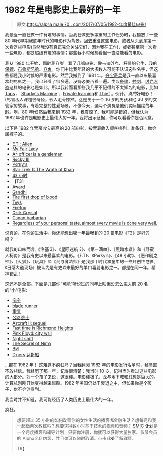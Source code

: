 # 1982 年是电影史上最好的一年

> 原文:[https://alpha male 20 . com/2017/07/05/1982-年度最佳电影/](https://alphamale20.com/2017/07/05/1982-best-year-ever-movies/)

我最近一直在做一件有趣的事情，当我在做更多繁重的工作任务时，我播放了一些 80 年代早期我童年时代的电影作为背景。回去重温这些电影，或者从头到尾第一次看这些电影(虽然我没有真正完全关注它们，因为我在工作)，或者甚至第一次看一些电影，都是超级有趣的事情；那些我小时候想看但一直没能看的电影。

我从 1980 年开始，那时我八岁，看了几部电影，像[卡迪沙克](https://amzn.to/2PR39SS)、[狂暴的公牛](https://amzn.to/34upc73)、[我的保镖](https://amzn.to/2PTtn75)、[布鲁斯兄弟](https://amzn.to/2YUD2yk)、[八角](https://amzn.to/34oMmvH)。你们中比我年轻的大多数人可能不认识这些名字，但这些都是我小时候的严肃电影。然后我搬到了 1981 年。[夺宝奇兵](https://amzn.to/38QiJH9)是我一直以来最喜欢的电影之一，我已经看了很多遍，没有必要再看一遍。类似[条纹](https://amzn.to/34ptgW5)、[神剑](https://amzn.to/2YSxR20)、[时光大盗](https://amzn.to/34s85CM)这样的电影也是如此。所以我转而看那些我几乎不记得的不太知名的电影，比如 [Taps](https://amzn.to/34tuZKf) 、 [Sharky's Machine](https://amzn.to/2PrNt9C) 、[Private learning](https://amzn.to/2sCjKSw)和 [Thief](https://amzn.to/36M3z3N) 。伙计。*真的*好电影！(尽管私人课程很奇怪，令人毛骨悚然。这是关于一个 16 岁的男孩和他 30 岁的女管家的故事，有着完整的性爱场景，不像今天，这两个演员是他们实际描绘的年龄。啊，80 年代)然后我来到 1982 年，我震惊了。我可能是错的，但我认为 1982 年也许是电影史上最伟大的一年。我将出示证据，你可以看看你是否同意。

以下是 1982 年票房收入最高的 20 部电影，按票房收入顺序排列。准备好。你会尿裤子的。

*   [E.T.: Alien](https://amzn.to/2PsXnI5)
*   [My Fair Lady](https://amzn.to/2SaucLN)
*   [An officer is a gentleman](https://amzn.to/2M3C4KT)
*   [Rocky III](https://amzn.to/38OMSGv)
*   [Porky's](https://amzn.to/2rTfg9W)
*   [Star Trek II: The Wrath of Khan](https://amzn.to/2EBFzo1)
*   [48 小时](https://amzn.to/35Gbsaw)
*   【T31
*   [Award](https://amzn.to/2M3bzWd)
*   [Gandhi](https://amzn.to/2M1ZHne)
*   [The first drop of blood](https://amzn.to/2RZcpXJ)
*   [Toys](https://amzn.to/2YSQ5QY)
*   [Firefox](https://amzn.to/38LNWew)
*   [Dark Crystal](https://amzn.to/2M0laNu)
*   [Conan barbarian](https://amzn.to/2S0yOni)
*   [Regardless of your personal taste, almost every movie is done very well.](https://amzn.to/35Gqe0Y)

说真的，在你的生活中，你还能想出哪一年最畅销的 20 部电影《T2》是好的吗？

就我的口味而言,《洛基 3》、《星际迷航 2》、《第一滴血》、《黑暗水晶》和《野蛮人柯南》是我有史以来最喜欢的电影。《E.T》、《Porky’s》、《48 小时》、《恶作剧之神》、《火狐》、《玩具》和《剑与魔法师》是我那个时代和童年的一些开创性电影。《日落大道现场》被认为是有史以来最好的单口喜剧电影之一。都是在同一年。精神错乱！

这还不是全部。下面是几部你“可能”听说过的同年上映但没怎么进入前 20 名的“小”电影:

*   [宝座](https://amzn.to/2rT8kJX)
*   [blade runner](https://amzn.to/2YTbppx)
*   [事情](https://amzn.to/36M8dPk)
*   [公路战士](https://amzn.to/2YTMRfU)
*   [Aircraft II: sequel](https://amzn.to/2PWmjGG)
*   [Fast time in Richmond Heights](https://amzn.to/2Eqx52Y)
*   [Pink Floyd: city wall](https://amzn.to/35F207H)
*   [Night shift](https://amzn.to/2sxGJ0Q)
*   [The Secret of Nima](https://amzn.to/2YUuesi)
*   [BM](https://amzn.to/35se9wA)
*   [Diners](https://amzn.to/36G5h6D)
[达斯船](https://amzn.to/2EmF6Wq)

…都在 1982 年！ 这难道不疯狂吗？当我翻阅 1982 年的电影发行名单时，我简直不敢相信。我经历了那一年，记得很清楚；我当时 10 岁，记得当时看过这些电影的大部分。对一个孩子来说，这很棒。电影棒极了。龙与地下城和幻想是巨大的。计算机刚刚开始变得越来越酷。1982 年美国仍处于衰退之中，但如果你是个孩子，你不会注意到。

我当时并不知道，我可能经历了人类历史上最伟大的一年。

疯狂。

> 想要超过 35 小时的如何改善你的女性生活的播客*和*金融生活？想每月和我一起做两次教练吗？想要获得数小时基于技术的视频和音频？ [SMIC 计划](https://alphamale20.kartra.com/page/vIL17)是一个月度播客和辅导计划，只要你注册，你就可以获得大量独家、仅限会员的 Alpha 2.0 内容，并且你可以随时取消。点击[此处](https://alphamale20.kartra.com/page/vIL17)了解详情。
> 
> T9】